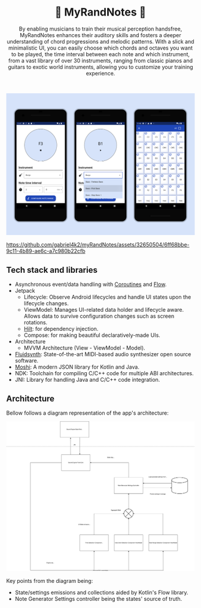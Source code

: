 <h1 align="center">🎵 MyRandNotes 🎵 </h1>

<p align="center">  
  By enabling musicians to train their musical perception handsfree, MyRandNotes enhances their auditory skills and fosters a deeper understanding of chord progressions and melodic patterns. With a slick and minimalistic UI, you can easily choose which chords and octaves you want to be played, the time interval between each note and which instrument, from a vast library of over 30 instruments, ranging from classic pianos and guitars to exotic world instruments, allowing you to customize your training experience.
</p>
</br>

<p align="center">
<img src="previews/app_preview.svg"/>
</p>

https://github.com/gabriel4k2/myRandNotes/assets/32650504/6ff68bbe-9c11-4b89-ae6c-a7c980b22cfb

## Tech stack and libraries

- Asynchronous event/data handling with [Coroutines](https://github.com/Kotlin/kotlinx.coroutines) and [Flow](https://kotlin.github.io/kotlinx.coroutines/kotlinx-coroutines-core/kotlinx.coroutines.flow/).
- Jetpack
  - Lifecycle: Observe Android lifecycles and handle UI states upon the lifecycle changes.
  - ViewModel: Manages UI-related data holder and lifecycle aware. Allows data to survive configuration changes such as screen rotations. 
  - [Hilt](https://dagger.dev/hilt/): for dependency injection.
  - Compose: for making beautiful declaratively-made UIs.
- Architecture
  - MVVM Architecture (View - ViewModel - Model). 
- [Fluidsynth](https://github.com/FluidSynth/fluidsynth): State-of-the-art  MIDI-based audio synthesizer open source software.
- [Moshi](https://github.com/square/moshi/): A modern JSON library for Kotlin and Java.
- NDK: Toolchain for compiling C/C++ code for multiple ABI architectures.
- JNI: Library for handling Java and C/C++ code integration.

## Architecture

Bellow follows a diagram representation of the app's architecture:
<p align="center">
<img src="previews/arch.svg"/>
</p>

Key points from the diagram being:

* State/settings emissions and collections aided by Kotlin's Flow library.
* Note Generator Settings controller being the states' source of truth.

